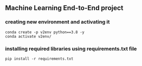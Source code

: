 ## Machine Learning End-to-End project


### creating new environment and activating it


```
conda create -p v2env python==3.8 -y
conda activate v2env/
```

### installing required libraries using requirements.txt file

```
pip install -r requirements.txt
```
